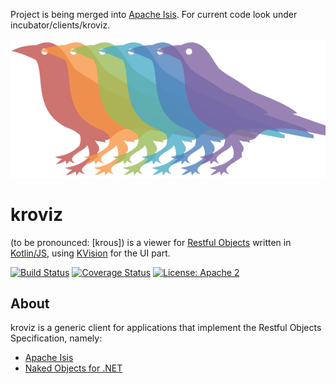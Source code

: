 Project is being merged into [Apache Isis](https://isis.apache.org/).
For current code look under incubator/clients/kroviz.  

![kroviz Logo](./incubator/clients/kroviz/images/kroviz-logo.svg )
# kroviz 
(to be pronounced: [krous]) is a viewer for [Restful Objects](http://www.restfulobjects.org) written in [Kotlin/JS](https://github.com/JetBrains/kotlin/tree/master/js), using [KVision](https://rjaros.github.io/kvision) for the UI part. 


[![Build Status](https://travis-ci.com/joerg-rade/kroviz.svg?branch=master)](https://travis-ci.com/joerg-rade/kroviz.svg?branch=master)
[![Coverage Status](https://coveralls.io/repos/github/joerg-rade/kroviz/badge.svg?branch=master)](https://coveralls.io/github/joerg-rade/kroviz?branch=master)
[![License: Apache 2](https://img.shields.io/badge/license-Apache%202-blue)](https://opensource.org/licenses/Apache-2.0)
## About

kroviz is a generic client for applications that implement the Restful Objects Specification, namely:

* [Apache Isis](https://isis.apache.org/)
* [Naked Objects for .NET](http://nakedobjects.net/home/index.shtml)
